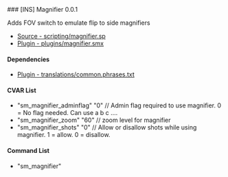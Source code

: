<a name="magnifier">
### [INS] Magnifier 0.0.1

Adds FOV switch to emulate flip to side magnifiers
 * [Source - scripting/magnifier.sp](https://github.com/jaredballou/insurgency-sourcemod/blob/master/scripting/magnifier.sp?raw=true)
 * [Plugin - plugins/magnifier.smx](https://github.com/jaredballou/insurgency-sourcemod/blob/master/plugins/magnifier.smx?raw=true)

#### Dependencies

 * [Plugin - translations/common.phrases.txt](https://github.com/jaredballou/insurgency-sourcemod/blob/master/translations/common.phrases.txt?raw=true)

#### CVAR List

 * "sm_magnifier_adminflag" "0" // Admin flag required to use magnifier. 0 = No flag needed. Can use a b c ....
 * "sm_magnifier_zoom" "60" // zoom level for magnifier
 * "sm_magnifier_shots" "0" // Allow or disallow shots while using magnifier. 1 = allow. 0 = disallow.

#### Command List

 * "sm_magnifier"

